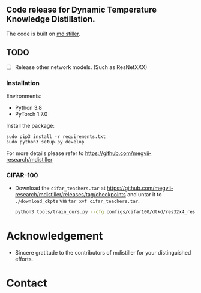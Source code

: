 ## Code release for Dynamic Temperature Knowledge Distillation.

The code is built on [mdistiller](<https://github.com/megvii-research/mdistiller>).

## TODO
- [ ] Release other network models. (Such as ResNetXXX)

### Installation

Environments:

- Python 3.8
- PyTorch 1.7.0

Install the package:

```
sudo pip3 install -r requirements.txt
sudo python3 setup.py develop
```

For more details please refer to <https://github.com/megvii-research/mdistiller>

### CIFAR-100

- Download the `cifar_teachers.tar` at <https://github.com/megvii-research/mdistiller/releases/tag/checkpoints> and untar it to `./download_ckpts` via `tar xvf cifar_teachers.tar`.

  ```bash
  python3 tools/train_ours.py --cfg configs/cifar100/dtkd/res32x4_res8x4.yaml 
  ```

# Acknowledgement
- Sincere gratitude to the contributors of mdistiller for your distinguished efforts.

# Contact
[YuKang Wei]: weiyukang1998@163.com